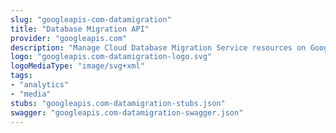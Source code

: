 ```yaml
---
slug: "googleapis-com-datamigration"
title: "Database Migration API"
provider: "googleapis.com"
description: "Manage Cloud Database Migration Service resources on Google Cloud Platform."
logo: "googleapis.com-datamigration-logo.svg"
logoMediaType: "image/svg+xml"
tags:
- "analytics"
- "media"
stubs: "googleapis.com-datamigration-stubs.json"
swagger: "googleapis.com-datamigration-swagger.json"
---
```

